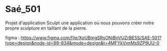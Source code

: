 # Saé_501
Projet d'application Sculpt une application où nous pouvons créer notre propre sculpture en taillant de la pierre.

figma : https://www.figma.com/file/XoUBmgSRsONiBnVUZrBE5S/SAE-501?type=design&node-id=89-834&mode=design&t=4MFYkVimMs9ZP9UU-0

